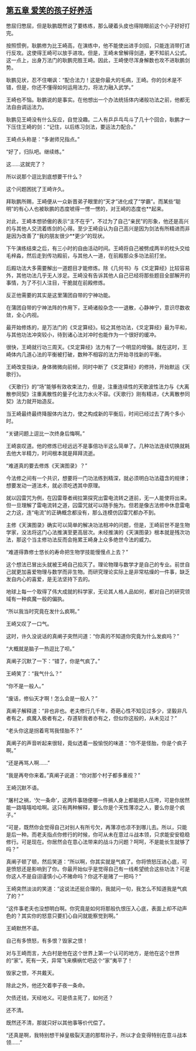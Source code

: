 ## [第五章 爱笑的孩子好养活](https://www.xxbiquge.com/11_11207/5463428.html)


  憋屈归憋屈，但是耿鹏既然说了要练练，那么硬着头皮也得陪眼前这个小子好好打完。

  按照惯例，耿鹏修为比王崎高，在演练中，他不能使出进手剑招，只能连消带打进行反攻。这使得王崎可以放手进攻。但是，王崎未曾解得剑道，更不知前人公式。这一点上，出身万法门的耿鹏完胜王崎。因此，王崎使尽浑身解数也攻不进耿鹏剑势。

  耿鹏见状，忍不住嘲讽：“配合法力！这是你最大的毛病，王崎。你的剑术是不错，但是，你还不懂得如何运用法力，将法力融入武学。”

  王崎也不恼。耿鹏说的是事实。在他想出一个办法统括体内诸般功法之前，他都无法自由调运法力。

  耿鹏见王崎没有什么反应，自觉没趣。二人有乒乒乓乓斗了几十个回合，耿鹏才一下压住王崎的剑：“记住，以后练习剑法，要运法力配合。”

  王崎点头称是：“多谢师兄指点。”

  “好了，归队吧。继续练。”

  这……这就完了？

  所以说那个逗比到底想要干什么？

  这个问题困扰了王崎许久。

  拜耿鹏所赐，王崎便从一众新晋弟子眼里的“天才”进化成了“学霸”。而某些“聪明”的有心人也被耿鹏的态度唬得一愣一愣的，对王崎的态度也**起来。

  对此，王崎本想骄傲的表示“主不在乎”，不过为了自己“亲民”的形象，他还是高兴的与其他人交流着练剑的心得。至少王崎自认为自己高兴是因为剑法有所精进而非是因为改善了“我的朋友很少**更少”的现状。

  下午演练结束之后，有三小时的自由活动时间。王崎将自己被劈成两半的枕头交给毛梓淼，然后走到传功殿前，与其他人一道，在前殿那众多功法前打坐。

  后殿功法大多需要解出一道题目才能修炼。除《几何书》与《爻定算经》比较容易外，其他功法几乎无人涉足。王崎没有告诉其他人自己已经将那些题目全部解开的事情，为了不引人注目，干脆就在前殿修炼。

  反正他需要的其实是这里蒲团自带的宁神功能。

  在蒲团自带的宁神法阵的作用下，王崎诸般杂念一一退散，心静神宁，意识尽数收敛，全心内视。

  最开始修炼的，是万法门的《爻定算经》。较之其他功法，《爻定算经》最为平和，与其他功法冲突较小，待到诸心法对冲时也能作为一个很好的缓冲。

  很快，王崎就行功三周天。《爻定算经》法力有了一个明显的增强。就在这时，王崎体内几道心法的平衡被打破，数种不相容的法力开始寻找新的平衡。

  王崎改变指诀，身体微微向前倾，同时中断了《爻定算经》的修持，开始默运《天歌行》。

  《天歌行》的“场”能够有效收束法力，但是，注重连续性的天歌波性法力与《大离散参同契》注重离散性的量子化法力水火不容。《天歌行》刚有精进，《大离散参同契》法力就开始造反。

  当王崎最终最终降服体内法力，使之构成新的平衡后，时间已经过去了两个多小时。

  “关键问题上逗比一次终身后悔啊。”

  王崎哀叹道。他的修炼已经远远不是事倍功半这么简单了。几种功法连续切换就耗去他大半精力，时间根本就是拜拜流逝。

  “难道真的要去修炼《天演图录》？”

  今法修之间有一个共识，想要将一门功法练到精深，就必须明白功法蕴含的规律；想要发动一道法术，就必须吃透其中原理。

  就以囚雷咒为例，在囚雷尊者阀拉第探究出雷电流转之道前，无一人能使将出来。但一旦理解了雷电流转之道，囚雷咒就可以随手施为。但若是像古法修中休息雷电之力这，连“电流”的正确概念都没有，那么连模仿囚雷咒都办不到。

  主修《天演图录》确实可以简单的解决功法相冲的问题，但是，王崎前世不是生物学家，没法将这门心法推演至更高层次。未经推演的《天演图录》根本就是残次功法，那这个当主修功法反而会拖累王崎身上众多绝世今法的威力。

  “难道得靠修士悠长的寿命把生物学技能慢慢点上去？”

  这个想法已冒出头就被王崎自己掐灭了。理论物理与数学才是自己的专业。前世自己就更加喜爱物理与数学而非生物。而研究理论实际上是非常枯燥的一件事，缺乏发自内心的喜爱，是无法坚持下去的。

  地球上每一个取得了伟大成就的科学家，无论其人格人品如何，都对自己的研究领域有一种疯魔一般的偏执。

  “所以我当时究竟在发什么疯啊。”

  王崎又叹了一口气。

  这时，许久没说话的真阐子突然问道：“你真的不知道你究竟为什么发疯吗？”

  “大概就是脑子一热逗比了呗。”

  真阐子沉默了一下：“错了，你是气疯了。”

  王崎笑了：“我气什么？”

  “你不是一般人。”

  “废话，修仙天才啊！怎么会是一般人？”

  真阐子解释道：“非也非也。老夫修行几千年，奇葩心性不知见过多少，坚毅非凡者有之，疯魔入极者有之，存道斩我者亦有之，但似你这般的，从未见过？”

  “老头你这是拐着弯骂我怪胎不？”

  真阐子的声音听起来很轻，竟似透着一股愉悦的味道：“你不是怪胎，你是个疯子啊。”

  “还是再骂人啊……”

  “我是再夸你来着。”真阐子说道：“你对那个村子都多重视？”

  王崎沉默不语。

  “屠村之祸，‘欠一条命’，这两件事随便哪一件搁人身上都能把人压垮，可是你居然能一路嘻嘻哈哈啊。这只有两种解释，要么你是个天性薄凉之人，要么你是个疯子。”

  “可是，既然你会觉得自己对别人有所亏欠，再薄凉也凉不到哪儿去。所以，只能是后一种。而老夫指点你修行的时候，你可从未在意过斗战本领，只求能安安稳稳修行。可是现在。你居然会在意心法带来的战斗力问题？呵呵，不是能长生就够了吗？”

  真阐子顿了顿，然后笑道：“所以啊，你其实就是气疯了。你将愤怒压进心底，可是愤怒还是影响到了你。你最开始似乎是觉得自己有一线希望统合这些功法？可是你这人不是自诩谨慎小心不赌命吗？你这不是赌了一把吗？”

  王崎突然淡淡的笑道：“这说法还挺合理的，我就问一句，我怎么不知道我是气疯了的？”

  “这件事老夫也没想明白啊。你究竟是如何将那般仇恨压入心底，表面上却不动声色的？其实你的怒意只要扪心自问就能察觉到啊。”

  王崎默然不语。

  自己有多愤怒，有多恨？毁家之恨！

  对与王崎而言，大白村是他在这个世界上第一个认可的地方，是他在这个世界的“家”。死有一天，异常飞来横祸忙吧这个“家”夷平了！

  毁家之恨，不共戴天。

  除此之外，他还欠着李子夜一条命。

  欠债还钱，天经地义。可是债主死了，如何还？

  还不清。

  既然还不清，那就只好以其他事等价代偿了。

  “还真是啊，我特别想干掉皇极裂天道的那帮孙子，所以才会变得特别在意斗战本领……”
